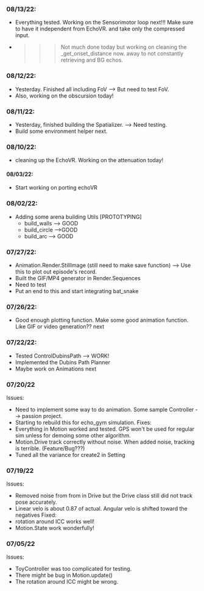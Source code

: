### 08/13/22:
- Everything tested. Working on the Sensorimotor loop next!!! Make sure to have it independent from EchoVR. and take only the compressed input.
- >>> Not much done today but working on cleaning the _get_onset_distance now. away to not constantly retrieving and BG echos.

### 08/12/22:
- Yesterday. Finished all including FoV --> But need to test FoV.
- Also, working on the obscursion today!

### 08/11/22:
- Yesterday, finished building the Spatializer. --> Need testing.
- Build some environment helper next.

### 08/10/22:
- cleaning up the EchoVR. Working on the attenuation today!


#### 08/03/22:
- Start working on porting echoVR

### 08/02/22:
- Adding some arena building Utils [PROTOTYPING]
  - build_walls --> GOOD
  - build_circle -->GOOD
  - build_arc --> GOOD


### 07/27/22:
- Animation.Render.StillImage (still need to make save function) --> Use this to plot out episode's record.
- Built the GIF/MP4 generator in Render.Sequences
- Need to test
- Put an end to this and start integrating bat_snake

### 07/26/22:
- Good enough plotting function. Make some good animation function. Like GIF or video generation?? next

### 07/22/22:
- Tested ControlDubinsPath --> WORK!
- Implemented the Dubins Path Planner
- Maybe work on Animations next

### 07/20/22
Issues:
- Need to implement some way to do animation. Some sample Controller --> passion project.
- Starting to rebuild this for echo_gym simulation.
Fixes:
- Everything in Motion worked and tested. GPS won't be used for regular sim unless for demoing some other algorithm.
- Motion.Drive track correctly without noise. When added noise, tracking is terrible. (Feature/Bug???)
- Tuned all the variance for create2 in Setting
### 07/19/22
Issues:
- Removed noise from from in Drive but the Drive class still did not track pose accurately.
- Linear velo is about 0.87 of actual. Angular velo is shifted toward the negatives
Fixed:
- rotation around ICC works well!
- Motion.State work wonderfully!

### 07/05/22
Issues:
- ToyController was too complicated for testing.
- There might be bug in Motion.update()
- The rotation around ICC might be wrong.